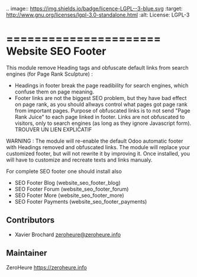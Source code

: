 .. image:: https://img.shields.io/badge/licence-LGPL--3-blue.svg
   :target: http://www.gnu.org/licenses/lgpl-3.0-standalone.html
   :alt: License: LGPL-3

======================
Website SEO Footer
======================

This module remove Heading tags and obfuscate default links from search engines (for Page Rank Sculpture) :

- Headings in footer break the page readibility for search engines, which confuse them on page meaning.
- Footer links are not the biggest SEO problem, but they have bad effect on page rank, as you should allways control what pages got page rank from important pages. Purpose of obfuscated links is to not send "Page Rank Juice" to each page linked in footer. Links are not obfuscated to visitors, only to search engines (as long as they ignore Javascript form). TROUVER UN LIEN EXPLICATIF 

WARNING : The module will re-enable the default Odoo automatic footer with Headings removed and obfuscated links. The module will replace your customized footer, but will not rewrite it by improving it. Once installed, you will have to customize and recreate texts and links manualy.

For complete SEO footer one should install also 


- SEO Footer Blog (website_seo_footer_blog)
- SEO Footer Forum (website_seo_footer_forum)
- SEO Footer More (website_seo_footer_more)
- SEO Footer Payments (website_seo_footer_payments)

Contributors
------------

- Xavier Brochard zeroheure@zeroheure.info

Maintainer
----------

ZeroHeure
https://zeroheure.info



